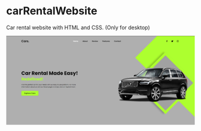 # carRentalWebsite
 Car rental website with HTML and CSS. (Only for desktop)

![Car Rental Website Screenshot](./img/Screenshot%202024-01-29%20232958.png)